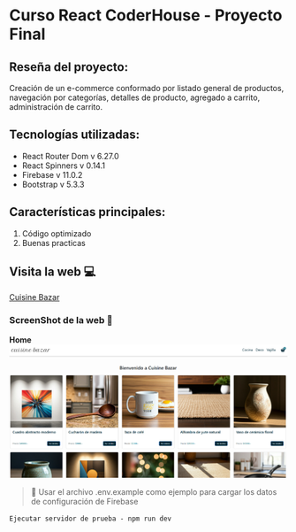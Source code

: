 # Curso React CoderHouse - Proyecto Final

## Reseña del proyecto:

Creación de un e-commerce conformado por listado general de productos, navegación por categorías, detalles de producto, agregado a carrito, administración de carrito.

## Tecnologías utilizadas:

- React Router Dom v 6.27.0
- React Spinners v 0.14.1
- Firebase v 11.0.2
- Bootstrap v 5.3.3

## Características principales:

1. Código optimizado
2. Buenas practicas

## Visita la web 💻

[Cuisine Bazar](https://federicoyantorno.dev/)


### ScreenShot de la web 📸

**Home**
![Home](./public/home-cuisine-bazar.png)


> 🔐 Usar el archivo .env.example como ejemplo para cargar los datos de configuración de Firebase

```
Ejecutar servidor de prueba - npm run dev
```
